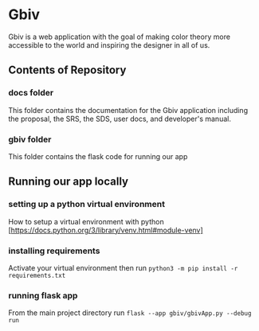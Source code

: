 # Gbiv


Gbiv is a web application with the goal of making color theory more accessible to the world and inspiring the designer in all of us. 


## Contents of Repository


### docs folder

This folder contains the documentation for the Gbiv application including the proposal, the SRS, the SDS, user docs, and developer's manual.

### gbiv folder

This folder contains the flask code for running our app


## Running our app locally


### setting up a python virtual environment

How to setup a virtual environment with python [https://docs.python.org/3/library/venv.html#module-venv]

### installing requirements 

Activate your virtual environment then run `python3 -m pip install -r requirements.txt`

### running flask app

From the main project directory run `flask --app gbiv/gbivApp.py --debug run`
